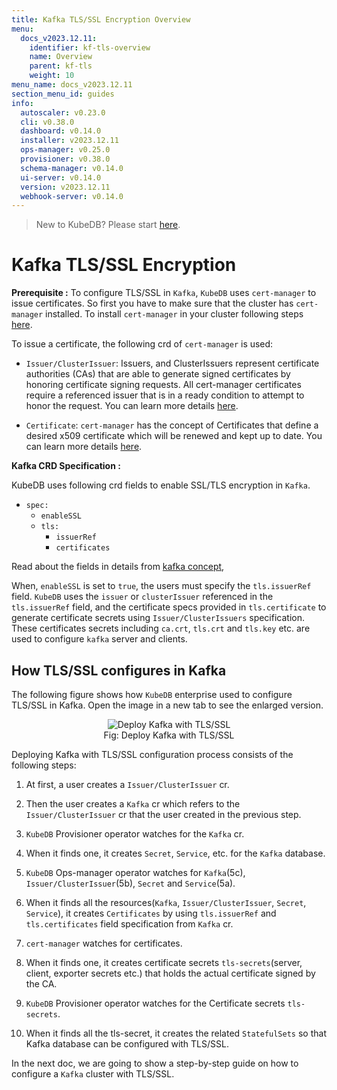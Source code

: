 ```yaml
---
title: Kafka TLS/SSL Encryption Overview
menu:
  docs_v2023.12.11:
    identifier: kf-tls-overview
    name: Overview
    parent: kf-tls
    weight: 10
menu_name: docs_v2023.12.11
section_menu_id: guides
info:
  autoscaler: v0.23.0
  cli: v0.38.0
  dashboard: v0.14.0
  installer: v2023.12.11
  ops-manager: v0.25.0
  provisioner: v0.38.0
  schema-manager: v0.14.0
  ui-server: v0.14.0
  version: v2023.12.11
  webhook-server: v0.14.0
---
```


> New to KubeDB? Please start [here](/docs/v2023.12.11/README).

# Kafka TLS/SSL Encryption

**Prerequisite :** To configure TLS/SSL in `Kafka`, `KubeDB` uses `cert-manager` to issue certificates. So first you have to make sure that the cluster has `cert-manager` installed. To install `cert-manager` in your cluster following steps [here](https://cert-manager.io/docs/installation/kubernetes/).

To issue a certificate, the following crd of `cert-manager` is used:

- `Issuer/ClusterIssuer`: Issuers, and ClusterIssuers represent certificate authorities (CAs) that are able to generate signed certificates by honoring certificate signing requests. All cert-manager certificates require a referenced issuer that is in a ready condition to attempt to honor the request. You can learn more details [here](https://cert-manager.io/docs/concepts/issuer/).

- `Certificate`: `cert-manager` has the concept of Certificates that define a desired x509 certificate which will be renewed and kept up to date. You can learn more details [here](https://cert-manager.io/docs/concepts/certificate/).

**Kafka CRD Specification :**

KubeDB uses following crd fields to enable SSL/TLS encryption in `Kafka`.

- `spec:`
  - `enableSSL`
  - `tls:`
    - `issuerRef`
    - `certificates`
    
Read about the fields in details from [kafka concept](/docs/v2023.12.11/guides/kafka/concepts/kafka),

When, `enableSSL` is set to `true`, the users must specify the `tls.issuerRef` field. `KubeDB` uses the `issuer` or `clusterIssuer` referenced in the `tls.issuerRef` field, and the certificate specs provided in `tls.certificate` to generate certificate secrets using `Issuer/ClusterIssuers` specification. These certificates secrets including `ca.crt`, `tls.crt` and `tls.key` etc. are used to configure `kafka` server and clients.

## How TLS/SSL configures in Kafka

The following figure shows how `KubeDB` enterprise used to configure TLS/SSL in Kafka. Open the image in a new tab to see the enlarged version.

<figure align="center">
<img alt="Deploy Kafka with TLS/SSL" src="/docs/v2023.12.11/images/kafka/kf-tls.svg">
<figcaption align="center">Fig: Deploy Kafka with TLS/SSL</figcaption>
</figure>

Deploying Kafka with TLS/SSL configuration process consists of the following steps:

1. At first, a user creates a `Issuer/ClusterIssuer` cr.

2. Then the user creates a `Kafka` cr which refers to the `Issuer/ClusterIssuer` cr that the user created in the previous step.

3. `KubeDB` Provisioner  operator watches for the `Kafka` cr.

4. When it finds one, it creates `Secret`, `Service`, etc. for the `Kafka` database.

5. `KubeDB` Ops-manager operator watches for `Kafka`(5c), `Issuer/ClusterIssuer`(5b), `Secret` and `Service`(5a).

6. When it finds all the resources(`Kafka`, `Issuer/ClusterIssuer`, `Secret`, `Service`), it creates `Certificates` by using `tls.issuerRef` and `tls.certificates` field specification from `Kafka` cr.

7. `cert-manager` watches for certificates.

8. When it finds one, it creates certificate secrets `tls-secrets`(server, client, exporter secrets etc.) that holds the actual certificate signed by the CA.

9. `KubeDB` Provisioner  operator watches for the Certificate secrets `tls-secrets`.

10. When it finds all the tls-secret, it creates the related `StatefulSets` so that Kafka database can be configured with TLS/SSL.

In the next doc, we are going to show a step-by-step guide on how to configure a `Kafka` cluster with TLS/SSL.